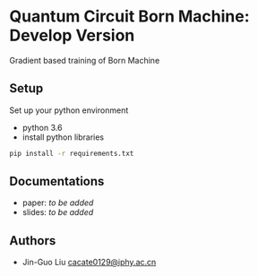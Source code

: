 # Quantum Circuit Born Machine: Develop Version
Gradient based training of Born Machine

## Setup
Set up your python environment

* python 3.6
* install python libraries

```bash
pip install -r requirements.txt
```

## Documentations

* paper: *to be added*
* slides: *to be added*

## Authors

* Jin-Guo Liu <cacate0129@iphy.ac.cn>
